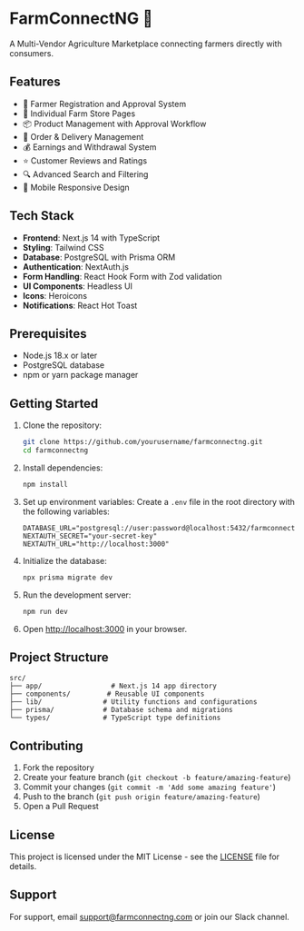 # FarmConnectNG 🧺

A Multi-Vendor Agriculture Marketplace connecting farmers directly with consumers.

## Features

- 🌾 Farmer Registration and Approval System
- 🏪 Individual Farm Store Pages
- 📦 Product Management with Approval Workflow
- 🚚 Order & Delivery Management
- 💰 Earnings and Withdrawal System
- ⭐ Customer Reviews and Ratings
- 🔍 Advanced Search and Filtering
- 📱 Mobile Responsive Design

## Tech Stack

- **Frontend**: Next.js 14 with TypeScript
- **Styling**: Tailwind CSS
- **Database**: PostgreSQL with Prisma ORM
- **Authentication**: NextAuth.js
- **Form Handling**: React Hook Form with Zod validation
- **UI Components**: Headless UI
- **Icons**: Heroicons
- **Notifications**: React Hot Toast

## Prerequisites

- Node.js 18.x or later
- PostgreSQL database
- npm or yarn package manager

## Getting Started

1. Clone the repository:
   ```bash
   git clone https://github.com/yourusername/farmconnectng.git
   cd farmconnectng
   ```

2. Install dependencies:
   ```bash
   npm install
   ```

3. Set up environment variables:
   Create a `.env` file in the root directory with the following variables:
   ```
   DATABASE_URL="postgresql://user:password@localhost:5432/farmconnectng"
   NEXTAUTH_SECRET="your-secret-key"
   NEXTAUTH_URL="http://localhost:3000"
   ```

4. Initialize the database:
   ```bash
   npx prisma migrate dev
   ```

5. Run the development server:
   ```bash
   npm run dev
   ```

6. Open [http://localhost:3000](http://localhost:3000) in your browser.

## Project Structure

```
src/
├── app/                 # Next.js 14 app directory
├── components/         # Reusable UI components
├── lib/               # Utility functions and configurations
├── prisma/            # Database schema and migrations
└── types/             # TypeScript type definitions
```

## Contributing

1. Fork the repository
2. Create your feature branch (`git checkout -b feature/amazing-feature`)
3. Commit your changes (`git commit -m 'Add some amazing feature'`)
4. Push to the branch (`git push origin feature/amazing-feature`)
5. Open a Pull Request

## License

This project is licensed under the MIT License - see the [LICENSE](LICENSE) file for details.

## Support

For support, email support@farmconnectng.com or join our Slack channel. 